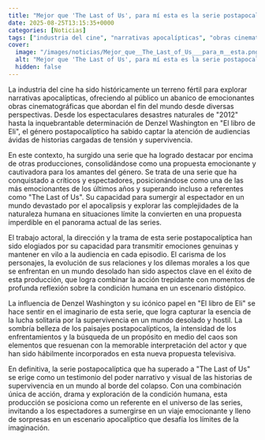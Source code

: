 ```yaml
---
title: "Mejor que 'The Last of Us', para mí esta es la serie postapocalíptica más emocionante de los últimos años"
date: 2025-08-25T13:15:35+0000
categories: [Noticias]
tags: ["industria del cine", "narrativas apocalípticas", "obras cinematográficas", "género postapocalíptico", "serie postapocalíptica", "supervivencia", "series postapocalípticas."]
cover:
  image: "/images/noticias/Mejor_que__The_Last_of_Us___para_m__esta.png"
  alt: "Mejor que 'The Last of Us', para mí esta es la serie postapocalíptica más emocionante de los últimos años"
  hidden: false
---
```


La industria del cine ha sido históricamente un terreno fértil para explorar narrativas apocalípticas, ofreciendo al público un abanico de emocionantes obras cinematográficas que abordan el fin del mundo desde diversas perspectivas. Desde los espectaculares desastres naturales de "2012" hasta la inquebrantable determinación de Denzel Washington en "El libro de Eli", el género postapocalíptico ha sabido captar la atención de audiencias ávidas de historias cargadas de tensión y supervivencia.

En este contexto, ha surgido una serie que ha logrado destacar por encima de otras producciones, consolidándose como una propuesta emocionante y cautivadora para los amantes del género. Se trata de una serie que ha conquistado a críticos y espectadores, posicionándose como una de las más emocionantes de los últimos años y superando incluso a referentes como "The Last of Us". Su capacidad para sumergir al espectador en un mundo devastado por el apocalipsis y explorar las complejidades de la naturaleza humana en situaciones límite la convierten en una propuesta imperdible en el panorama actual de las series.

El trabajo actoral, la dirección y la trama de esta serie postapocalíptica han sido elogiados por su capacidad para transmitir emociones genuinas y mantener en vilo a la audiencia en cada episodio. El carisma de los personajes, la evolución de sus relaciones y los dilemas morales a los que se enfrentan en un mundo desolado han sido aspectos clave en el éxito de esta producción, que logra combinar la acción trepidante con momentos de profunda reflexión sobre la condición humana en un escenario distópico.

La influencia de Denzel Washington y su icónico papel en "El libro de Eli" se hace sentir en el imaginario de esta serie, que logra capturar la esencia de la lucha solitaria por la supervivencia en un mundo desolado y hostil. La sombría belleza de los paisajes postapocalípticos, la intensidad de los enfrentamientos y la búsqueda de un propósito en medio del caos son elementos que resuenan con la memorable interpretación del actor y que han sido hábilmente incorporados en esta nueva propuesta televisiva.

En definitiva, la serie postapocalíptica que ha superado a "The Last of Us" se erige como un testimonio del poder narrativo y visual de las historias de supervivencia en un mundo al borde del colapso. Con una combinación única de acción, drama y exploración de la condición humana, esta producción se posiciona como un referente en el universo de las series, invitando a los espectadores a sumergirse en un viaje emocionante y lleno de sorpresas en un escenario apocalíptico que desafía los límites de la imaginación.
